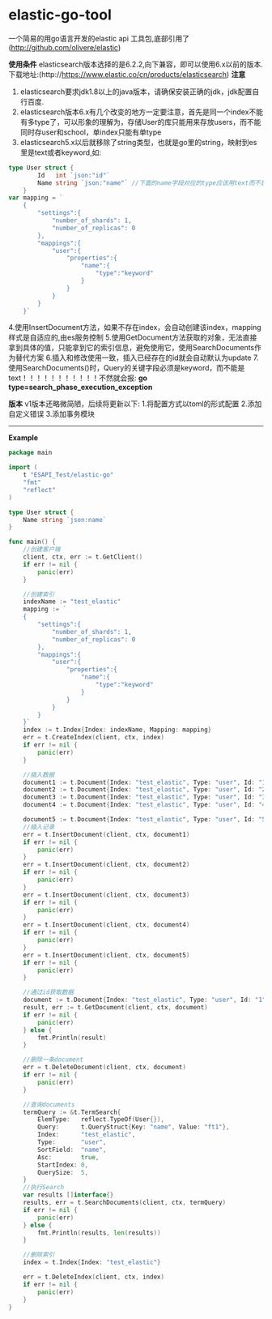 # elastic-go-tool
一个简易的用go语言开发的elastic api 工具包,底部引用了(http://github.com/olivere/elastic)

**使用条件**
elasticsearch版本选择的是6.2.2,向下兼容，即可以使用6.x以前的版本.
下载地址:(http://https://www.elastic.co/cn/products/elasticsearch)
**注意**
1. elasticsearch要求jdk1.8以上的java版本，请确保安装正确的jdk，jdk配置自行百度.
2. elasticsearch版本6.x有几个改变的地方一定要注意，首先是同一个index不能有多type了，可以形象的理解为，存储User的库只能用来存放users，而不能同时存user和school，单index只能有单type
3. elasticsearch5.x以后就移除了string类型，也就是go里的string，映射到es里是text或者keyword,如:
```go
type User struct {
		Id   int `json:"id"`
		Name string `json:"name"` //下面的name字段对应的type应该用text而不是string，用了string会报类型转换的错误
	}
var mapping = `
	{
		"settings":{
			"number_of_shards": 1,
			"number_of_replicas": 0
		},
		"mappings":{
			"user":{
				"properties":{
					"name":{
						"type":"keyword"
					}
				}
			}
		}
	}`
```
4.使用InsertDocument方法，如果不存在index，会自动创建该index，mapping样式是自适应的,由es服务控制
5.使用GetDocument方法获取的对象，无法直接拿到具体的值，只能拿到它的索引信息，避免使用它，使用SearchDocuments作为替代方案
6.插入和修改使用一致，插入已经存在的id就会自动默认为update
7.使用SearchDocuments()时，Query的关键字段必须是keyword，而不能是text！！！！！！！！！！！不然就会报:
**go type=search_phase_execution_exception**

**版本**
v1版本还略微简陋，后续将更新以下:
1.将配置方式以toml的形式配置
2.添加自定义错误
3.添加事务模块
***

**Example**
```go
package main

import (
	t "ESAPI_Test/elastic-go"
	"fmt"
	"reflect"
)

type User struct {
	Name string `json:name`
}

func main() {
	//创建客户端
	client, ctx, err := t.GetClient()
	if err != nil {
		panic(err)
	}

	//创建索引
	indexName := "test_elastic"
	mapping := `
	{
		"settings":{
			"number_of_shards": 1,
			"number_of_replicas": 0
		},
		"mappings":{
			"user":{
				"properties":{
					"name":{
						"type":"keyword"
					}
				}
			}
		}
	}`
	index := t.Index{Index: indexName, Mapping: mapping}
	err = t.CreateIndex(client, ctx, index)
	if err != nil {
		panic(err)
	}

	//插入数据
	document1 := t.Document{Index: "test_elastic", Type: "user", Id: "1", Body: `{"name":"ft1"}`}
	document2 := t.Document{Index: "test_elastic", Type: "user", Id: "2", Body: `{"name":"ft1"}`}
	document3 := t.Document{Index: "test_elastic", Type: "user", Id: "3", Body: `{"name":"ft1"}`}
	document4 := t.Document{Index: "test_elastic", Type: "user", Id: "4", Body: `{"name":"ft1"}`}

	document5 := t.Document{Index: "test_elastic", Type: "user", Id: "5", Body: User{Name: "ft2"}}
	//插入记录
	err = t.InsertDocument(client, ctx, document1)
	if err != nil {
		panic(err)
	}
	err = t.InsertDocument(client, ctx, document2)
	if err != nil {
		panic(err)
	}
	err = t.InsertDocument(client, ctx, document3)
	if err != nil {
		panic(err)
	}
	err = t.InsertDocument(client, ctx, document4)
	if err != nil {
		panic(err)
	}
	err = t.InsertDocument(client, ctx, document5)
	if err != nil {
		panic(err)
	}

	//通过id获取数据
	document := t.Document{Index: "test_elastic", Type: "user", Id: "1"}
	result, err := t.GetDocument(client, ctx, document)
	if err != nil {
		panic(err)
	} else {
		fmt.Println(result)
	}

	//删除一条document
	err = t.DeleteDocument(client, ctx, document)
	if err != nil {
		panic(err)
	}

	//查询documents
	termQuery := &t.TermSearch{
		ElemType:   reflect.TypeOf(User{}),
		Query:      t.QueryStruct{Key: "name", Value: "ft1"},
		Index:      "test_elastic",
		Type:       "user",
		SortField:  "name",
		Asc:        true,
		StartIndex: 0,
		QuerySize:  5,
	}
	//执行Search
	var results []interface{}
	results, err = t.SearchDocuments(client, ctx, termQuery)
	if err != nil {
		panic(err)
	} else {
		fmt.Println(results, len(results))
	}

	//删除索引
	index = t.Index{Index: "test_elastic"}

	err = t.DeleteIndex(client, ctx, index)
	if err != nil {
		panic(err)
	}
}

```